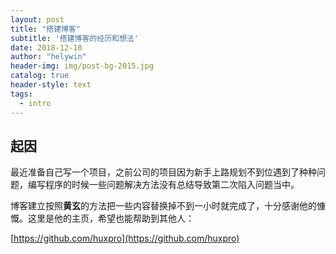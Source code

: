 ```yaml
---
layout: post
title: "搭建博客"
subtitle: '搭建博客的经历和想法'
date: 2018-12-10
author: "helywin"
header-img: img/post-bg-2015.jpg
catalog: true
header-style: text
tags:
  - intro
---
```


## 起因

​	最近准备自己写一个项目，之前公司的项目因为新手上路规划不到位遇到了种种问题，编写程序的时候一些问题解决方法没有总结导致第二次陷入问题当中。

​	博客建立按照**黄玄**的方法把一些内容替换掉不到一小时就完成了，十分感谢他的慷慨。这里是他的主页，希望也能帮助到其他人：

[https://github.com/huxpro](https://github.com/huxpro)